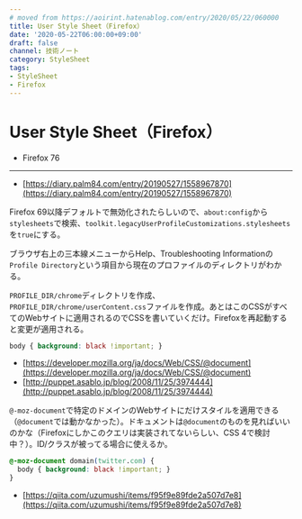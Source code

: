 ```yaml
---
# moved from https://aoirint.hatenablog.com/entry/2020/05/22/060000
title: User Style Sheet（Firefox）
date: '2020-05-22T06:00:00+09:00'
draft: false
channel: 技術ノート
category: StyleSheet
tags:
- StyleSheet
- Firefox
---
```

# User Style Sheet（Firefox）

- Firefox 76

---

- [https://diary.palm84.com/entry/20190527/1558967870](https://diary.palm84.com/entry/20190527/1558967870)

Firefox 69以降デフォルトで無効化されたらしいので、`about:config`から`stylesheets`で検索、`toolkit.legacyUserProfileCustomizations.stylesheets`を`true`にする。

ブラウザ右上の三本線メニューからHelp、Troubleshooting Informationの`Profile Directory`という項目から現在のプロファイルのディレクトリがわかる。

`PROFILE_DIR/chrome`ディレクトリを作成、`PROFILE_DIR/chrome/userContent.css`ファイルを作成。あとはこのCSSがすべてのWebサイトに適用されるのでCSSを書いていくだけ。Firefoxを再起動すると変更が適用される。

```css
body { background: black !important; }
```

- [https://developer.mozilla.org/ja/docs/Web/CSS/@document](https://developer.mozilla.org/ja/docs/Web/CSS/@document)
- [http://puppet.asablo.jp/blog/2008/11/25/3974444](http://puppet.asablo.jp/blog/2008/11/25/3974444)

`@-moz-document`で特定のドメインのWebサイトにだけスタイルを適用できる（`@document`では動かなかった）。ドキュメントは`@document`のものを見ればいいのかな（Firefoxにしかこのクエリは実装されてないらしい、CSS 4で検討中？）。ID/クラスが被ってる場合に使えるか。

```css
@-moz-document domain(twitter.com) {
  body { background: black !important; }
}
```

- [https://qiita.com/uzumushi/items/f95f9e89fde2a507d7e8](https://qiita.com/uzumushi/items/f95f9e89fde2a507d7e8)
